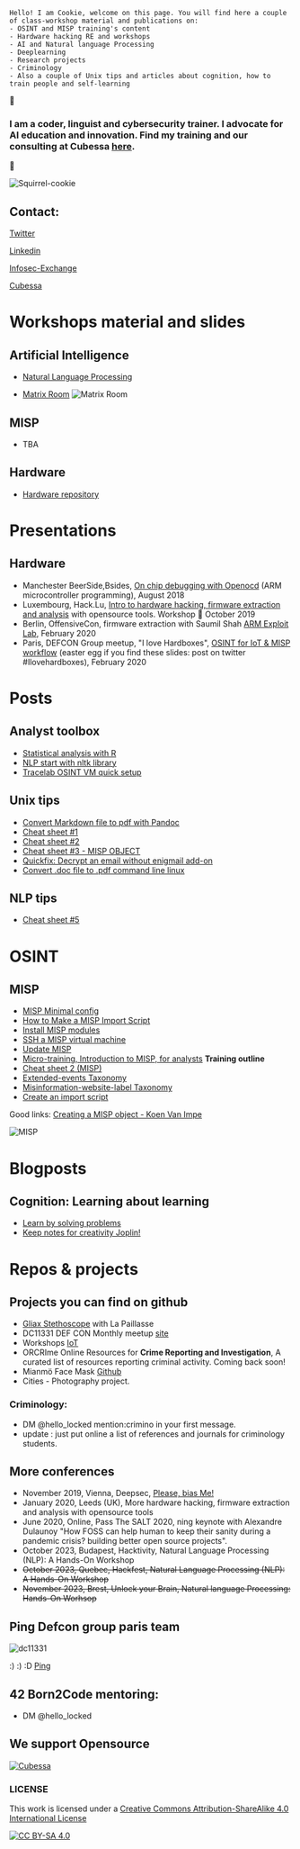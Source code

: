

```
Hello! I am Cookie, welcome on this page. You will find here a couple of class-workshop material and publications on:
- OSINT and MISP training's content
- Hardware hacking RE and workshops
- AI and Natural language Processing
- Deeplearning
- Research projects
- Criminology
- Also a couple of Unix tips and articles about cognition, how to train people and self-learning

```
🍪

### I am a coder, linguist and cybersecurity trainer. I advocate for AI education and innovation. Find my training and our consulting at Cubessa [here](www.cubessa.com). ### 

🥠

![Squirrel-cookie](/pictures/squirrel.jpg)



## Contact:

[Twitter](https://www.twitter.com/hello_locked)

[Linkedin](https://www.linkedin.com/in/paulinebourmeau)

[Infosec-Exchange](https://infosec.exchange/@C00kie_two)

[Cubessa](https://www.cubessa.info)
 





# Workshops material and slides


## Artificial Intelligence

- [Natural Language Processing](https://github.com/C00kie-/nlp-workshops)

- [Matrix Room](https://matrix.to/#/#nlp-workshop:matrix.org) ![Matrix Room](pictures/element.png)
  

## MISP

 - TBA
   
## Hardware

- [Hardware repository](https://github.com/C00kie-/workshop-materials)



# Presentations
  
## Hardware

- Manchester BeerSide,Bsides, [On chip debugging with Openocd](ARM_microcontroller_programming) (ARM microcontroller programming), August 2018
- Luxembourg, Hack.Lu, [Intro to hardware hacking, firmware extraction and analysis](https://cfp.hack.lu/hacklu19/talk/8YR7UM/) with opensource tools. Workshop :wrench: October 2019
- Berlin, OffensiveCon, firmware extraction with Saumil Shah [ARM Exploit Lab](https://www.offensivecon.org/trainings/2018/the-arm-iot-exploit-laboratory-saumil-shah.html), February 2020
- Paris, DEFCON Group meetup, "I love Hardboxes", [OSINT for IoT & MISP workflow](https://squirrel.lu) (easter egg if you find these slides: post on twitter #Ilovehardboxes), February 2020


# Posts

## Analyst toolbox
- [Statistical analysis with R](./statistics-with-R)
- [NLP start with nltk library](./NLP-start-with-nltk)
- [Tracelab OSINT VM quick setup](./Tracelabs-OSINT-VM-quick-setup)
  
## Unix tips
- [Convert Markdown file to pdf with Pandoc](./convert-markdown-file-to-pdf)
- [Cheat sheet #1](./cheat-sheet-1)
- [Cheat sheet #2](./cheat-sheet-2)
- [Cheat sheet #3 - MISP OBJECT](./cheat-sheet-3)
- [Quickfix: Decrypt an email without enigmail add-on](./decrypt-an-email-without-add-on)
- [Convert .doc file to .pdf command line linux](./doc-to-pdf)

## NLP tips
- [Cheat sheet #5](./cheat-sheet-5)

# OSINT

## MISP
- [MISP Minimal config](./MISP-minimal-config)
- [How to Make a MISP Import Script](https://www.misp-project.org/2020/09/30/How-To-Make-A-MISP-Import-Script.html)
- [Install MISP modules](./install-misp-modules)
- [SSH a MISP virtual machine](./ssh-misp-vm)
- [Update MISP](./update-misp)
- [Micro-training, Introduction to MISP, for analysts](./intro-to-misp) **Training outline**
- [Cheat sheet 2 (MISP)](./cheat-sheet-2)
- [Extended-events Taxonomy](https://www.misp-project.org/taxonomies.html#_extended_event)
- [Misinformation-website-label Taxonomy](https://www.misp-project.org/taxonomies.html#_misinformation_website_label)
- [Create an import script](https://www.misp-project.org/authors/Pauline-Bourmeau/)

Good links:
[Creating a MISP object - Koen Van Impe](https://www.misp-project.org/2021/03/17/MISP-Objects-101.html/)



  
  
![MISP](/pictures/misp-logo.png)



# Blogposts

## Cognition: Learning about learning
- [Learn by solving problems](./learn-the-techniques)
- [Keep notes for creativity Joplin!](./keeping-notes-for-creativity)

# Repos & projects

## Projects you can find on github
- [Gliax Stethoscope](https://github.com/GliaX/Stethoscope) with La Paillasse
- DC11331 DEF CON Monthly meetup [site](https://www.dc11331.com)
- Workshops [IoT](https://github.com/C00kie-/workshop-materials)
- ORCRIme Online Resources for **Crime Reporting and Investigation**, A curated list of resources reporting criminal activity.  Coming back soon!
- Mianmö Face Mask [Github](https://github.com/Mianmo-project/mask-models)
- Cities - Photography project.

### Criminology:
- DM @hello_locked mention:crimino in your first message.
- update : just put online a list of references and journals for criminology students.

## More conferences
- November 2019, Vienna, Deepsec, [Please, bias Me!](https://blog.deepsec.net/roots-2019-invited-talk-please-bias-me-pauline-bourmeau/)
- January 2020, Leeds (UK), More hardware hacking, firmware extraction and analysis with opensource tools
- June 2020, Online, Pass The SALT 2020, ning keynote with Alexandre Dulaunoy "How FOSS can help human to keep their sanity during a pandemic crisis? building better open source projects".
- October 2023, Budapest, Hacktivity, Natural Language Processing (NLP): A Hands-On Workshop
- ~~October 2023, Quebec, Hackfest, Natural Language Processing (NLP): A Hands-On Workshop~~
- ~~November 2023, Brest, Unlock your Brain, Natural language Processing: Hands-On Worhsop~~
  

## Ping Defcon group paris team

![dc11331](/pictures/df.png)

:) :) :D 
[Ping](https://www.dc11331.com)


## 42 Born2Code mentoring:
- DM @hello_locked

## We support Opensource 

[![Cubessa](pictures/logo_color_red_no_text_black.jpg)](https://www.cubessa.com)



### LICENSE 
This work is licensed under a [Creative Commons Attribution-ShareAlike 4.0 International License](./LICENSE)

[![CC BY-SA 4.0][cc-by-sa-image]][cc-by-sa]

[cc-by-sa]: http://creativecommons.org/licenses/by-sa/4.0/

[cc-by-sa-image]: https://licensebuttons.net/l/by-sa/4.0/88x31.png

[cc-by-sa-shield]: https://img.shields.io/badge/License-CC%20BY--SA%204.0-lightgrey.svg
